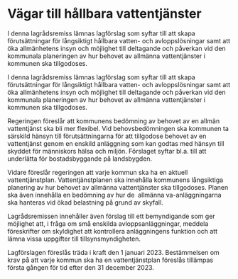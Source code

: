 # Vägar till hållbara vattentjänster

I denna lagrådsremiss lämnas lagförslag som syftar till att skapa förutsättningar för långsiktigt hållbara vatten- och avloppslösningar samt att öka allmänhetens insyn och möjlighet till deltagande och påverkan vid den kommunala planeringen av hur behovet av allmänna vattentjänster i kommunen ska tillgodoses.

I denna lagrådsremiss lämnas lagförslag som syftar till att skapa förutsättningar för långsiktigt hållbara vatten- och avloppslösningar samt att öka allmänhetens insyn och möjlighet till deltagande och påverkan vid den kommunala planeringen av hur behovet av allmänna vattentjänster i kommunen ska tillgodoses.

Regeringen föreslår att kommunens bedömning av behovet av en allmän vattentjänst ska bli mer flexibel. Vid behovsbedömningen ska kommunen ta särskild hänsyn till förutsättningarna för att tillgodose behovet av en vattentjänst genom en enskild anläggning som kan godtas med hänsyn till skyddet för människors hälsa och miljön. Förslaget syftar bl.a. till att underlätta för bostadsbyggande på landsbygden.

Vidare föreslår regeringen att varje kommun ska ha en aktuell vattentjänstplan. Vattentjänstplanen ska innehålla kommunens långsiktiga planering av hur behovet av allmänna vattentjänster ska tillgodoses. Planen ska även innehålla en bedömning av hur de  allmänna va-anläggningarna ska hanteras vid ökad belastning på grund av skyfall.

Lagrådsremissen innehåller även förslag till ett bemyndigande som ger möjlighet att, i fråga om små enskilda avloppsanläggningar, meddela föreskrifter om skyldighet att kontrollera anläggningens funktion och att lämna vissa uppgifter till tillsynsmyndigheten.

Lagförslagen föreslås träda i kraft den 1 januari 2023. Bestämmelsen om krav på att varje kommun ska ha en vattentjänstplan föreslås tillämpas första gången för tid efter den 31 december 2023.
